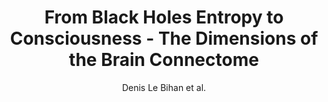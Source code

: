---
cat: ciel
subcat: neurophysics
bestof: false
author: Denis Le Bihan et al.
title: From Black Holes Entropy to Consciousness - The Dimensions of the Brain Connectome
journal: Entropy
year: 2023
type: article
url: https -//www.mdpi.com/1099-4300/25/12/1645
doi: 10.3390/e25121645
---
